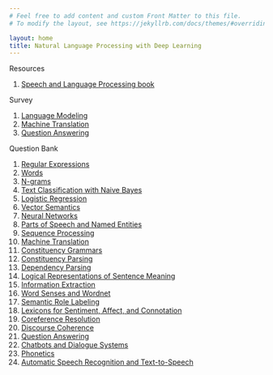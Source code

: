 ```yaml
---
# Feel free to add content and custom Front Matter to this file.
# To modify the layout, see https://jekyllrb.com/docs/themes/#overriding-theme-defaults

layout: home
title: Natural Language Processing with Deep Learning
---
```


Resources
1. [Speech and Language Processing book](https://web.stanford.edu/~jurafsky/slp3/)

Survey
1. [Language Modeling](/survey/language_modeling.md)
1. [Machine Translation](/survey/machine_translation.md)
1. [Question Answering](/survey/question_answering.md)

Question Bank
1. [Regular Expressions](/nlpqb/regex.md)
1. [Words](/nlpqb/words.md)
1. [N-grams](/nlpqb/ngrams.md)
1. [Text Classification with Naive Bayes](/nlpqb/bayes.md)
1. [Logistic Regression](/nlpqb/lr.md)
1. [Vector Semantics](/nlpqb/vectors.md)
1. [Neural Networks](/nlpqb/nn.md)
1. [Parts of Speech and Named Entities](/nlpqb/pos_ner.md)
1. [Sequence Processing](/nlpqb/seq.md)
1. [Machine Translation](/nlpqb/mt.md)
1. [Constituency Grammars](/nlpqb/grammars.md)
1. [Constituency Parsing](/nlpqb/parsing.md)
1. [Dependency Parsing](/nlpqb/dep.md)
1. [Logical Representations of Sentence Meaning](/nlpqb/meaning.md)
1. [Information Extraction](/nlpqb/ie.md)
1. [Word Senses and Wordnet](/nlpqb/senses.md)
1. [Semantic Role Labeling](/nlpqb/srl.md)
1. [Lexicons for Sentiment, Affect, and Connotation](/nlpqb/affect.md)
1. [Coreference Resolution](/nlpqb/coreference.md)
1. [Discourse Coherence](/nlpqb/coherence.md)
1. [Question Answering](/nlpqb/qa.md)
1. [Chatbots and Dialogue Systems](/nlpqb/dialogue.md)
1. [Phonetics](/nlpqb/phonetics.md)
1. [Automatic Speech Recognition and Text-to-Speech](/nlpqb/asrtts.md)